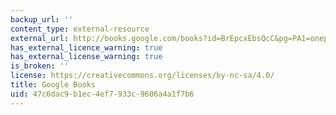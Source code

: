 ```yaml
---
backup_url: ''
content_type: external-resource
external_url: http://books.google.com/books?id=BrEpcxEbsQcC&pg=PA1=onepage
has_external_licence_warning: true
has_external_license_warning: true
is_broken: ''
license: https://creativecommons.org/licenses/by-nc-sa/4.0/
title: Google Books
uid: 47c6dac9-b1ec-4ef7-933c-9606a4a1f7b6
---
```

